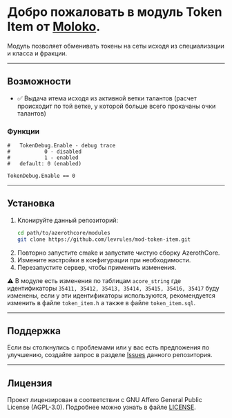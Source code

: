 # Добро пожаловать в модуль **Token Item** от [Moloko](https://github.com/levrules/mod-token-item).
Модуль позволяет обменивать токены на сеты исходя из специализации и класса и фракции.

---

## Возможности

- &#9989; Выдача итема исходя из активной ветки талантов (расчет происходит по той ветке, у которой больше всего прокачаны очки талантов)

### Функции

```
#   TokenDebug.Enable - debug trace
#           0 - disabled
#           1 - enabled
#   default: 0 (enabled)

TokenDebug.Enable == 0
```

---

## Установка

1. Клонируйте данный репозиторий:
   ```bash
   cd path/to/azerothcore/modules
   git clone https://github.com/levrules/mod-token-item.git
   ```
2. Повторно запустите cmake и запустите чистую сборку AzerothCore.
3. Измените настройки в конфигурации при необходимости.
4. Перезапустите сервер, чтобы применить изменения.

&#9888; В модуле есть изменения по таблицам `acore_string` где идентификаторы `35411, 35412, 35413, 35414, 35415, 35416, 35417` буду изменены, если у эти идентификаторы используются, рекомендуется изменить в файле `token_item.h` а также в файле `token_item.sql`.

---

## Поддержка

Если вы столкнулись с проблемами или у вас есть предложения по улучшению, создайте запрос в разделе [Issues](https://github.com/levrules/mod-token-item) данного репозитория.

---

## Лицензия

Проект лицензирован в соответствии с GNU Affero General Public License (AGPL-3.0). Подробнее можно узнать в файле [LICENSE](LICENSE).
